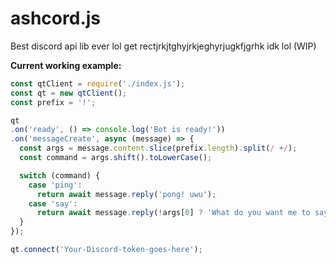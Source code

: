 # ashcord.js
Best discord api lib ever lol get rectjrkjtghyjrkjeghyrjugkfjgrhk idk lol (WIP)

**Current working example:**
```js
const qtClient = require('./index.js');
const qt = new qtClient();
const prefix = '!';

qt
.on('ready', () => console.log('Bot is ready!'))
.on('messageCreate', async (message) => {
  const args = message.content.slice(prefix.length).split(/ +/);
  const command = args.shift().toLowerCase();

  switch (command) {
    case 'ping':
      return await message.reply('pong! uwu');
    case 'say':
      return await message.reply(!args[0] ? 'What do you want me to say?' : args.join(' '));
  }
});

qt.connect('Your-Discord-token-goes-here');
```
